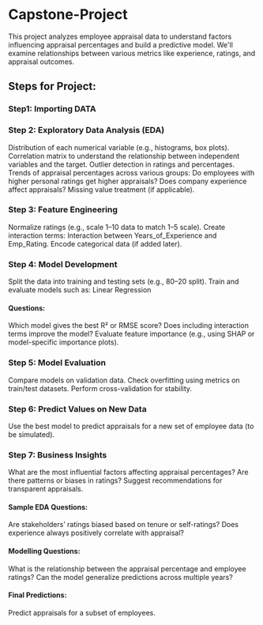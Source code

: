 # Capstone-Project
This project analyzes employee appraisal data to understand factors influencing appraisal percentages and build a predictive model. We'll examine relationships between various metrics like experience, ratings, and appraisal outcomes.

## Steps for Project:

### Step1: Importing DATA

### Step 2: Exploratory Data Analysis (EDA)

Distribution of each numerical variable (e.g., histograms, box plots).
Correlation matrix to understand the relationship between independent variables and the target.
Outlier detection in ratings and percentages.
Trends of appraisal percentages across various groups:
Do employees with higher personal ratings get higher appraisals?
Does company experience affect appraisals?
Missing value treatment (if applicable).

### Step 3: Feature Engineering

Normalize ratings (e.g., scale 1–10 data to match 1–5 scale).
Create interaction terms:
Interaction between Years_of_Experience and Emp_Rating.
Encode categorical data (if added later).

### Step 4: Model Development

Split the data into training and testing sets (e.g., 80–20 split).
Train and evaluate models such as:
Linear Regression

#### Questions:

Which model gives the best R² or RMSE score?
Does including interaction terms improve the model?
Evaluate feature importance (e.g., using SHAP or model-specific importance plots).

### Step 5: Model Evaluation

Compare models on validation data.
Check overfitting using metrics on train/test datasets.
Perform cross-validation for stability.

### Step 6: Predict Values on New Data

Use the best model to predict appraisals for a new set of employee data (to be simulated).

### Step 7: Business Insights

What are the most influential factors affecting appraisal percentages?
Are there patterns or biases in ratings?
Suggest recommendations for transparent appraisals.

#### Sample EDA Questions:

Are stakeholders’ ratings biased based on tenure or self-ratings?
Does experience always positively correlate with appraisal?

#### Modelling Questions:

What is the relationship between the appraisal percentage and employee ratings?
Can the model generalize predictions across multiple years?

#### Final Predictions:

Predict appraisals for a subset of employees.
